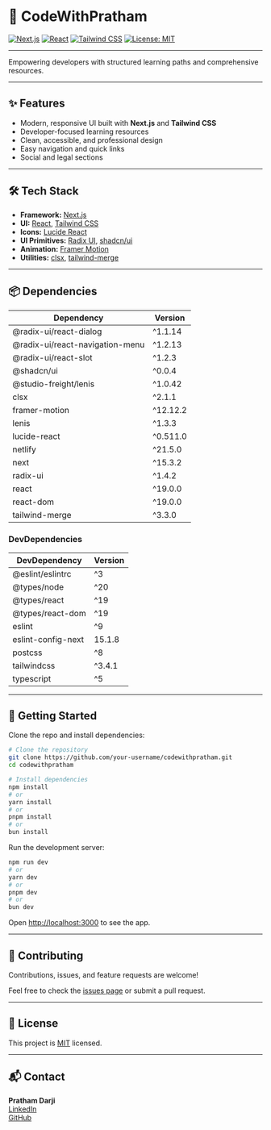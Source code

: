 # 🚀 CodeWithPratham

[![Next.js](https://img.shields.io/badge/Next.js-000?logo=next.js&logoColor=white)](https://nextjs.org)
[![React](https://img.shields.io/badge/React-20232a?logo=react&logoColor=61dafb)](https://react.dev)
[![Tailwind CSS](https://img.shields.io/badge/Tailwind_CSS-38bdf8?logo=tailwind-css&logoColor=white)](https://tailwindcss.com)
[![License: MIT](https://img.shields.io/badge/License-MIT-yellow.svg)](LICENSE)

---

Empowering developers with structured learning paths and comprehensive resources.

---

## ✨ Features

- Modern, responsive UI built with **Next.js** and **Tailwind CSS**
- Developer-focused learning resources
- Clean, accessible, and professional design
- Easy navigation and quick links
- Social and legal sections

---

## 🛠️ Tech Stack

- **Framework:** [Next.js](https://nextjs.org)
- **UI:** [React](https://react.dev), [Tailwind CSS](https://tailwindcss.com)
- **Icons:** [Lucide React](https://lucide.dev)
- **UI Primitives:** [Radix UI](https://www.radix-ui.com/), [shadcn/ui](https://ui.shadcn.com/)
- **Animation:** [Framer Motion](https://www.framer.com/motion/)
- **Utilities:** [clsx](https://www.npmjs.com/package/clsx), [tailwind-merge](https://www.npmjs.com/package/tailwind-merge)

---

## 📦 Dependencies

| Dependency                    | Version    |
|-------------------------------|------------|
| @radix-ui/react-dialog        | ^1.1.14    |
| @radix-ui/react-navigation-menu | ^1.2.13 |
| @radix-ui/react-slot          | ^1.2.3     |
| @shadcn/ui                    | ^0.0.4     |
| @studio-freight/lenis         | ^1.0.42    |
| clsx                          | ^2.1.1     |
| framer-motion                 | ^12.12.2   |
| lenis                         | ^1.3.3     |
| lucide-react                  | ^0.511.0   |
| netlify                       | ^21.5.0    |
| next                          | ^15.3.2    |
| radix-ui                      | ^1.4.2     |
| react                         | ^19.0.0    |
| react-dom                     | ^19.0.0    |
| tailwind-merge                | ^3.3.0     |

### DevDependencies

| DevDependency         | Version   |
|----------------------|-----------|
| @eslint/eslintrc     | ^3        |
| @types/node          | ^20       |
| @types/react         | ^19       |
| @types/react-dom     | ^19       |
| eslint               | ^9        |
| eslint-config-next   | 15.1.8    |
| postcss              | ^8        |
| tailwindcss          | ^3.4.1    |
| typescript           | ^5        |

---

## 🚀 Getting Started

Clone the repo and install dependencies:

```bash
# Clone the repository
git clone https://github.com/your-username/codewithpratham.git
cd codewithpratham

# Install dependencies
npm install
# or
yarn install
# or
pnpm install
# or
bun install
```

Run the development server:

```bash
npm run dev
# or
yarn dev
# or
pnpm dev
# or
bun dev
```

Open [http://localhost:3000](http://localhost:3000) to see the app.

---

## 🤝 Contributing

Contributions, issues, and feature requests are welcome!

Feel free to check the [issues page](https://github.com/your-username/codewithpratham/issues) or submit a pull request.

---

## 📄 License

This project is [MIT](LICENSE) licensed.

---

## 📬 Contact

**Pratham Darji**  
[LinkedIn](https://www.linkedin.com/in/pratham-darji-b704092a2/)  
[GitHub](https://github.com/Pratham-Prog861)
